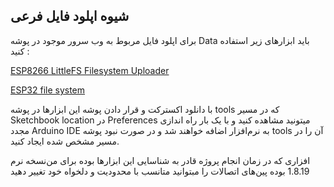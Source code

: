 ## شیوه اپلود فایل فرعی
برای اپلود فایل مربوط به وب سرور موجود در پوشه Data باید ابزارهای زیر استفاده کنید :

[ESP8266 LittleFS Filesystem Uploader](https://github.com/earlephilhower/arduino-esp8266littlefs-plugin)

[ESP32 file system](https://github.com/me-no-dev/arduino-esp32fs-plugin)

با دانلود اکسترکت و قرار دادن پوشه این ابزارها در پوشه tools که در مسیر Sketchbook location در Preferences میتونید مشاهده کنید و با یک بار راه اندازی مجدد Arduino IDE به نرم‌افزار اضافه خواهند شد و در صورت نبود پوشه tools آن را در مسیر مشخص شده ایجاد کنید.

نسخه نرم‎‌افزاری که در زمان انجام پروژه قادر به شناسایی این ابزارها بوده برای من 1.8.19 بوده 
  پین‌های اتصالات را مبتوانید متانسب با محدودیت و دلخواه خود تغییر دهید
